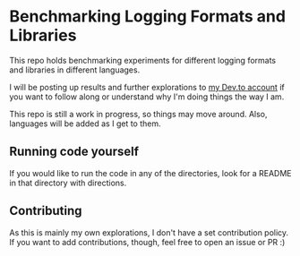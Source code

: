 # Benchmarking Logging Formats and Libraries

This repo holds benchmarking experiments for different logging formats and libraries in different languages.

I will be posting up results and further explorations to [my Dev.to account](https://dev.to/nimbinatus) if you want to follow along or understand why I'm doing things the way I am.

This repo is still a work in progress, so things may move around. Also, languages will be added as I get to them.

## Running code yourself

If you would like to run the code in any of the directories, look for a README in that directory with directions.

## Contributing

As this is mainly my own explorations, I don't have a set contribution policy. If you want to add contributions, though, feel free to open an issue or PR :)
